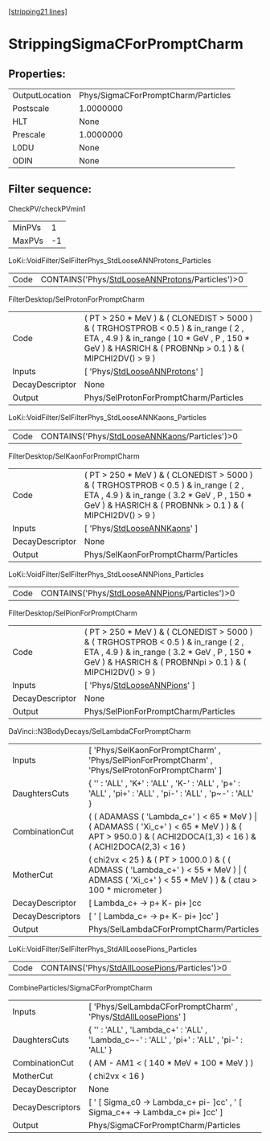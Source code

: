 [[stripping21 lines]](./stripping21-index)

# StrippingSigmaCForPromptCharm

## Properties:

|                |                                     |
|----------------|-------------------------------------|
| OutputLocation | Phys/SigmaCForPromptCharm/Particles |
| Postscale      | 1.0000000                           |
| HLT            | None                                |
| Prescale       | 1.0000000                           |
| L0DU           | None                                |
| ODIN           | None                                |

## Filter sequence:

CheckPV/checkPVmin1

|        |     |
|--------|-----|
| MinPVs | 1   |
| MaxPVs | -1  |

LoKi::VoidFilter/SelFilterPhys_StdLooseANNProtons_Particles

|      |                                                                                                      |
|------|------------------------------------------------------------------------------------------------------|
| Code | CONTAINS('Phys/[StdLooseANNProtons](./stripping21-commonparticles-stdlooseannprotons)/Particles')\>0 |

FilterDesktop/SelProtonForPromptCharm

|                 |                                                                                                                                                                                                    |
|-----------------|----------------------------------------------------------------------------------------------------------------------------------------------------------------------------------------------------|
| Code            | ( PT \> 250 \* MeV ) & ( CLONEDIST \> 5000 ) & ( TRGHOSTPROB \< 0.5 ) & in_range ( 2 , ETA , 4.9 ) & in_range ( 10 \* GeV , P , 150 \* GeV ) & HASRICH & ( PROBNNp \> 0.1 ) & ( MIPCHI2DV() \> 9 ) |
| Inputs          | [ 'Phys/[StdLooseANNProtons](./stripping21-commonparticles-stdlooseannprotons)' ]                                                                                                                |
| DecayDescriptor | None                                                                                                                                                                                               |
| Output          | Phys/SelProtonForPromptCharm/Particles                                                                                                                                                             |

LoKi::VoidFilter/SelFilterPhys_StdLooseANNKaons_Particles

|      |                                                                                                  |
|------|--------------------------------------------------------------------------------------------------|
| Code | CONTAINS('Phys/[StdLooseANNKaons](./stripping21-commonparticles-stdlooseannkaons)/Particles')\>0 |

FilterDesktop/SelKaonForPromptCharm

|                 |                                                                                                                                                                                                     |
|-----------------|-----------------------------------------------------------------------------------------------------------------------------------------------------------------------------------------------------|
| Code            | ( PT \> 250 \* MeV ) & ( CLONEDIST \> 5000 ) & ( TRGHOSTPROB \< 0.5 ) & in_range ( 2 , ETA , 4.9 ) & in_range ( 3.2 \* GeV , P , 150 \* GeV ) & HASRICH & ( PROBNNk \> 0.1 ) & ( MIPCHI2DV() \> 9 ) |
| Inputs          | [ 'Phys/[StdLooseANNKaons](./stripping21-commonparticles-stdlooseannkaons)' ]                                                                                                                     |
| DecayDescriptor | None                                                                                                                                                                                                |
| Output          | Phys/SelKaonForPromptCharm/Particles                                                                                                                                                                |

LoKi::VoidFilter/SelFilterPhys_StdLooseANNPions_Particles

|      |                                                                                                  |
|------|--------------------------------------------------------------------------------------------------|
| Code | CONTAINS('Phys/[StdLooseANNPions](./stripping21-commonparticles-stdlooseannpions)/Particles')\>0 |

FilterDesktop/SelPionForPromptCharm

|                 |                                                                                                                                                                                                      |
|-----------------|------------------------------------------------------------------------------------------------------------------------------------------------------------------------------------------------------|
| Code            | ( PT \> 250 \* MeV ) & ( CLONEDIST \> 5000 ) & ( TRGHOSTPROB \< 0.5 ) & in_range ( 2 , ETA , 4.9 ) & in_range ( 3.2 \* GeV , P , 150 \* GeV ) & HASRICH & ( PROBNNpi \> 0.1 ) & ( MIPCHI2DV() \> 9 ) |
| Inputs          | [ 'Phys/[StdLooseANNPions](./stripping21-commonparticles-stdlooseannpions)' ]                                                                                                                      |
| DecayDescriptor | None                                                                                                                                                                                                 |
| Output          | Phys/SelPionForPromptCharm/Particles                                                                                                                                                                 |

DaVinci::N3BodyDecays/SelLambdaCForPromptCharm

|                  |                                                                                                                                                               |
|------------------|---------------------------------------------------------------------------------------------------------------------------------------------------------------|
| Inputs           | [ 'Phys/SelKaonForPromptCharm' , 'Phys/SelPionForPromptCharm' , 'Phys/SelProtonForPromptCharm' ]                                                            |
| DaughtersCuts    | { '' : 'ALL' , 'K+' : 'ALL' , 'K-' : 'ALL' , 'p+' : 'ALL' , 'pi+' : 'ALL' , 'pi-' : 'ALL' , 'p~-' : 'ALL' }                                                   |
| CombinationCut   | ( ( ADAMASS ( 'Lambda_c+' ) \< 65 \* MeV ) \| ( ADAMASS ( 'Xi_c+' ) \< 65 \* MeV ) ) & ( APT \> 950.0 ) & ( ACHI2DOCA(1,3) \< 16 ) & ( ACHI2DOCA(2,3) \< 16 ) |
| MotherCut        | ( chi2vx \< 25 ) & ( PT \> 1000.0 ) & ( ( ADMASS ( 'Lambda_c+' ) \< 55 \* MeV ) \| ( ADMASS ( 'Xi_c+' ) \< 55 \* MeV ) ) & ( ctau \> 100 \* micrometer )      |
| DecayDescriptor  | [ Lambda_c+ -\> p+ K- pi+ ]cc                                                                                                                               |
| DecayDescriptors | [ ' [ Lambda_c+ -\> p+ K- pi+ ]cc' ]                                                                                                                      |
| Output           | Phys/SelLambdaCForPromptCharm/Particles                                                                                                                       |

LoKi::VoidFilter/SelFilterPhys_StdAllLoosePions_Particles

|      |                                                                                                  |
|------|--------------------------------------------------------------------------------------------------|
| Code | CONTAINS('Phys/[StdAllLoosePions](./stripping21-commonparticles-stdallloosepions)/Particles')\>0 |

CombineParticles/SigmaCForPromptCharm

|                  |                                                                                                                   |
|------------------|-------------------------------------------------------------------------------------------------------------------|
| Inputs           | [ 'Phys/SelLambdaCForPromptCharm' , 'Phys/[StdAllLoosePions](./stripping21-commonparticles-stdallloosepions)' ] |
| DaughtersCuts    | { '' : 'ALL' , 'Lambda_c+' : 'ALL' , 'Lambda_c~-' : 'ALL' , 'pi+' : 'ALL' , 'pi-' : 'ALL' }                       |
| CombinationCut   | ( AM - AM1 \< ( 140 \* MeV + 100 \* MeV ) )                                                                       |
| MotherCut        | ( chi2vx \< 16 )                                                                                                  |
| DecayDescriptor  | None                                                                                                              |
| DecayDescriptors | [ ' [ Sigma_c0 -\> Lambda_c+ pi- ]cc' , ' [ Sigma_c++ -\> Lambda_c+ pi+ ]cc' ]                              |
| Output           | Phys/SigmaCForPromptCharm/Particles                                                                               |
